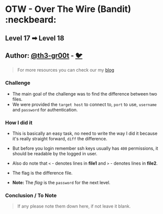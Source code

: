 # OTW - Over The Wire (Bandit) :neckbeard:

## Level 17 ➡ Level 18
## Author: [@th3-gr00t](https://th33-gr00t.tk/) -  [:bird:](https://twitter.com/th3_gr00t/)

> For more resources you can check our my [blog](https://th33gr00t.blogspot.com/)

### Challenge

- The main goal of the challenge was to find the difference between two files.
- We were provided the `target host` to connect to, `port` to use, `username` and `password` for authentication.

### How I did it

- This is basically an easy task, no need to write the way I did it because it's really straight forward, `diff` the difference.
- But before you login remember ssh keys usually has `400` permissions, it should be readable by the logged in user.

- Also do note that `<` - denotes lines in **file1** and `>` - denotes lines in **file2**.

- The flag is the difference file.
- **Note:** The *flag* is the `password` for the next level.

### Conclusion / To Note

> If any please note them down here, if not leave it blank.
